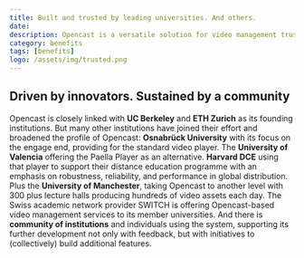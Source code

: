 ```yaml
---
title: Built and trusted by leading universities. And others.
date:
description: Opencast is a versatile solution for video management trusted and advanced by leading academic innovators. And carried by a community to collectively support and drive these efforts.
category: benefits
tags: [benefits]
logo: /assets/img/trusted.png
---
```


## Driven by innovators. Sustained by a community

Opencast is closely linked with **UC Berkeley** and **ETH Zurich** as its founding institutions. But many other institutions have joined their effort and broadened the profile of Opencast: **Osnabrück University** with its focus on the engage end, providing for the standard video player. The **University of Valencia** offering the Paella Player as an alternative. **Harvard DCE** using that player to support their distance education programme with an emphasis on robustness, reliability, and performance in global distribution. Plus the **University of Manchester**, taking Opencast to another level with 300 plus lecture halls producing hundreds of video assets each day. The Swiss academic network provider SWITCH is offering Opencast-based video management services to its member universities. And there is **community of institutions** and individuals using the system, supporting its further development not only with feedback, but with initiatives to (collectively) build additional features.
